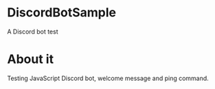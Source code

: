 # DiscordBotSample
A Discord bot test

# About it
Testing JavaScript Discord bot, welcome message and ping command.
